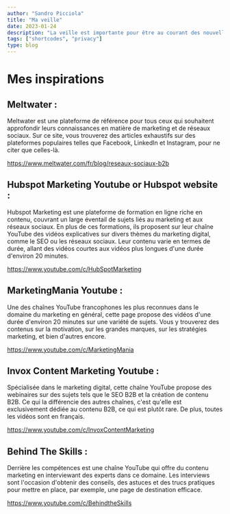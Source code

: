 ```yaml
---
author: "Sandro Picciola"
title: "Ma veille"
date: 2023-01-24
description: "La veille est importante pour être au courant des nouvelles tendances."
tags: ["shortcodes", "privacy"]
type: blog
---
```



# Mes inspirations

## Meltwater :

Meltwater est une plateforme de référence pour tous ceux qui souhaitent approfondir leurs connaissances en matière de marketing et de réseaux sociaux. Sur ce site, vous trouverez des articles exhaustifs sur des plateformes populaires telles que Facebook, LinkedIn et Instagram, pour ne citer que celles-là.

https://www.meltwater.com/fr/blog/reseaux-sociaux-b2b

## Hubspot Marketing Youtube or Hubspot website :

Hubspot Marketing est une plateforme de formation en ligne riche en contenu, couvrant un large éventail de sujets liés au marketing et aux réseaux sociaux. En plus de ces formations, ils proposent sur leur chaîne YouTube des vidéos explicatives sur divers thèmes du marketing digital, comme le SEO ou les réseaux sociaux. Leur contenu varie en termes de durée, allant des vidéos courtes aux vidéos plus longues d'une durée d'environ 20 minutes.

https://www.youtube.com/c/HubSpotMarketing

## MarketingMania Youtube :

Une des chaînes YouTube francophones les plus reconnues dans le domaine du marketing en général, cette page propose des vidéos d'une durée d'environ 20 minutes sur une variété de sujets. Vous y trouverez des contenus sur la motivation, sur les grandes marques, sur les stratégies marketing, et bien d'autres encore.

https://www.youtube.com/c/MarketingMania

## Invox Content Marketing Youtube :

Spécialisée dans le marketing digital, cette chaîne YouTube propose des webinaires sur des sujets tels que le SEO B2B et la création de contenu B2B. Ce qui la différencie des autres chaînes, c'est qu'elle est exclusivement dédiée au contenu B2B, ce qui est plutôt rare. De plus, toutes les vidéos sont en français.

https://www.youtube.com/c/InvoxContentMarketing

## Behind The Skills :

Derrière les compétences est une chaîne YouTube qui offre du contenu marketing en interviewant des experts dans ce domaine. Les interviews sont l'occasion d'obtenir des conseils, des astuces et des trucs pratiques pour mettre en place, par exemple, une page de destination efficace.

https://www.youtube.com/c/BehindtheSkills
